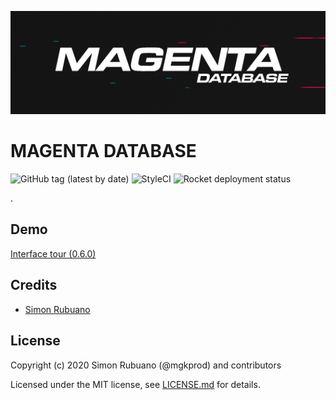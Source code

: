 <p align="center"><img src="./.github/header.gif" alt="Header"></p>

# MAGENTA DATABASE

![GitHub tag (latest by date)](https://img.shields.io/github/v/tag/mgkprod/magenta-database?label=version&style=flat-square)
![StyleCI](https://github.styleci.io/repos/319115417/shield)
![Rocket deployment status](https://img.shields.io/endpoint?style=flat-square&url=https://rocket.mgk.dev/api/projects/01esh9qz070hes9vg3tnxsmbj1/shield)

.

## Demo

[Interface tour (0.6.0)](./.github/demo-0.6.0.mp4)

## Credits

- [Simon Rubuano](https://github.com/mgkprod)

## License

Copyright (c) 2020 Simon Rubuano (@mgkprod) and contributors

Licensed under the MIT license, see [LICENSE.md](LICENSE.md) for details.
